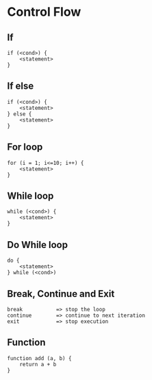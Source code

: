# Control Flow

## If
    if (<cond>) {
        <statement>
    }

## If else
    if (<cond>) {
        <statement>
    } else {
        <statement>
    }

## For loop
    for (i = 1; i<=10; i++) {
        <statement>
    }

## While loop
    while (<cond>) {
        <statement>
    }

## Do While loop
    do {
        <statement>
    } while (<cond>)



## Break, Continue and Exit
    break           => stop the loop
    continue        => continue to next iteration
    exit            => stop execution


## Function
    function add (a, b) {
        return a + b
    }
